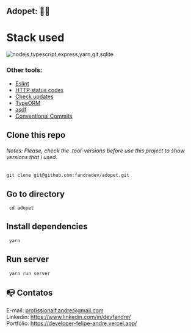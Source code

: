 ## Adopet: :technologist:

# Stack used

<img src="https://skillicons.dev/icons?i=nodejs,typescript,express,yarn,git,sqlite&theme=dark" alt="nodejs,typescript,express,yarn,git,sqlite" />

### Other tools:

- [Eslint](https://prettier.io/)
- [HTTP status codes](https://www.npmjs.com/package/http-status-codes)
- [Check updates](https://www.npmjs.com/package/npm-check-updates)
- [TypeORM](https://typeorm.io/)
- [asdf](https://asdf-vm.com/)
- [Conventional Commits](https://www.conventionalcommits.org/en/v1.0.0/)

## Clone this repo

###### Notes: Please, check the .tool-versions before use this project to show versions that i used.

```
git clone git@github.com:fandredev/adopet.git
```

## Go to directory

```
 cd adopet
```

## Install dependencies

```
 yarn
```

## Run server

```
 yarn run server
```

## :mailbox_with_no_mail: Contatos

E-mail: profissionalf.andre@gmail.com<br>
Linkedin: https://www.linkedin.com/in/devfandre/<br>
Portfólio: https://developer-felipe-andre.vercel.app/<br>
